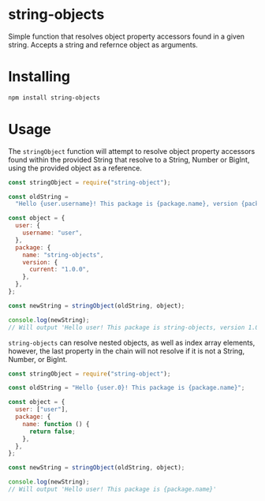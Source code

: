 # string-objects

Simple function that resolves object property accessors found in a given string. Accepts a string and refernce object as arguments.

# Installing

```bash
npm install string-objects
```

# Usage

The `stringObject` function will attempt to resolve object property accessors found within the provided String that resolve to a String, Number or BigInt, using the provided object as a reference.

```js
const stringObject = require("string-object");

const oldString =
  "Hello {user.username}! This package is {package.name}, version {package.version.current}";

const object = {
  user: {
    username: "user",
  },
  package: {
    name: "string-objects",
    version: {
      current: "1.0.0",
    },
  },
};

const newString = stringObject(oldString, object);

console.log(newString);
// Will output 'Hello user! This package is string-objects, version 1.0.0'
```

`string-objects` can resolve nested objects, as well as index array elements, however, the last property in the chain will not resolve if it is not a String, Number, or BigInt.

```js
const stringObject = require("string-object");

const oldString = "Hello {user.0}! This package is {package.name}";

const object = {
  user: ["user"],
  package: {
    name: function () {
      return false;
    },
  },
};

const newString = stringObject(oldString, object);

console.log(newString);
// Will output 'Hello user! This package is {package.name}'
```
